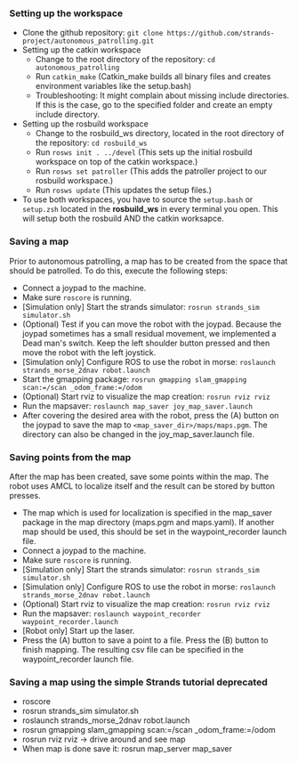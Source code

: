 ### Setting up the workspace
* Clone the github repository: `git clone https://github.com/strands-project/autonomous_patrolling.git`
* Setting up the catkin workspace
  * Change to the root directory of the repository: `cd autonomous_patrolling`
  * Run `catkin_make` (Catkin_make builds all binary files and creates environment variables like the setup.bash)
  * Troubleshooting: It might complain about missing include directories. If this is the case, go to the specified folder and create an empty include directory.
* Setting up the rosbuild workspace  
  * Change to the rosbuild_ws directory, located in the root directory of the repository: `cd rosbuild_ws`
  * Run `rosws init . ../devel` (This sets up the initial rosbuild workspace on top of the catkin workspace.)
  * Run `rosws set patroller` (This adds the patroller project to our rosbuild workspace.)
  * Run `rosws update` (This updates the setup files.) 
* To use both workspaces, you have to source the `setup.bash` or `setup.zsh` located in the **rosbuild_ws** in every terminal you open. This will setup both the rosbuild AND the catkin worksapce. 

### Saving a map
Prior to autonomous patrolling, a map has to be created from the space that should be patrolled. To do this, execute the following steps:
* Connect a joypad to the machine. 
* Make sure `roscore` is running.
* [Simulation only] Start the strands simulator: `rosrun strands_sim simulator.sh`
* (Optional) Test if you can move the robot with the joypad. Because the joypad sometimes has a small residual movement, we implemented a Dead man's switch. Keep the left shoulder button pressed and then move the robot with the left joystick. 
* [Simulation only] Configure ROS to use the robot in morse: `roslaunch strands_morse_2dnav robot.launch`
* Start the gmapping package: `rosrun gmapping slam_gmapping scan:=/scan _odom_frame:=/odom`
* (Optional) Start rviz to visualize the map creation: `rosrun rviz rviz`
* Run the mapsaver: `roslaunch map_saver joy_map_saver.launch` 
* After covering the desired area with the robot, press the (A) button on the joypad to save the map to  `<map_saver_dir>/maps/maps.pgm`. The directory can also be changed in the joy_map_saver.launch file. 


### Saving points from the map
After the map has been created, save some points within the map. The robot uses AMCL to localize itself and the result can be stored by button presses.
* The map which is used for localization is specified in the map_saver package in the map directory (maps.pgm and maps.yaml). If another map should be used, this should be set in the waypoint_recorder launch file. 
* Connect a joypad to the machine. 
* Make sure `roscore` is running.
* [Simulation only] Start the strands simulator: `rosrun strands_sim simulator.sh`
* [Simulation only] Configure ROS to use the robot in morse: `roslaunch strands_morse_2dnav robot.launch`
* (Optional) Start rviz to visualize the map creation: `rosrun rviz rviz`
* Run the mapsaver: `roslaunch waypoint_recorder waypoint_recorder.launch` 
* [Robot only] Start up the laser. 
* Press the (A) button to save a point to a file. Press the (B) button to finish mapping. The resulting csv file can be specified in the waypoint_recorder launch file. 


### Saving a map using the simple Strands tutorial deprecated
* roscore
* rosrun strands_sim simulator.sh
* roslaunch strands_morse_2dnav robot.launch
* rosrun gmapping slam_gmapping scan:=/scan _odom_frame:=/odom
* rosrun rviz rviz -> drive around and see map
* When map is done save it: rosrun map_server map_saver

